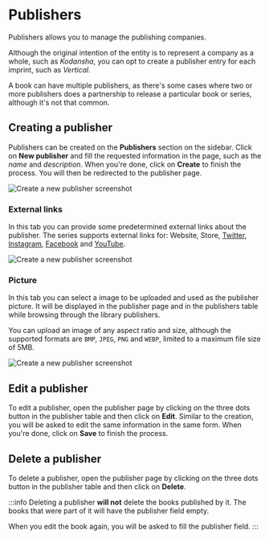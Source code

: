 # Publishers

Publishers allows you to manage the publishing companies.

Although the original intention of the entity is to represent a
company as a whole, such as _Kodansha_, you can opt to create
a publisher entry for each imprint, such as _Vertical_.

A book can have multiple publishers, as there's some cases where
two or more publishers does a partnership to release a particular
book or series, although it's not that common.

## Creating a publisher

Publishers can be created on the **Publishers** section on the sidebar.
Click on **New publisher** and fill the requested information in the
page, such as the _name_ and _description_. When you're done,
click on **Create** to finish the process. You will then be redirected
to the publisher page.

![Create a new publisher screenshot](/images/create-a-new-publisher-metadata.png "Publisher metadata tab.")

### External links

In this tab you can provide some predetermined external links about the
publisher. The series supports external links for: Website, Store,
[Twitter], [Instagram], [Facebook] and [YouTube].

![Create a new publisher screenshot](/images/create-a-new-publisher-external-links.png "Publisher external links tab.")

[Twitter]: https://twitter.com
[Instagram]: https://instagram.com
[Facebook]: https://facebook.com
[YouTube]: https://youtube.com

### Picture

In this tab you can select a image to be uploaded and used as the
publisher picture. It will be displayed in the publisher page and in the
publishers table while browsing through the library publishers.

You can upload an image of any aspect ratio and size, although
the supported formats are `BMP`, `JPEG`, `PNG` and `WEBP`,
limited to a maximum file size of 5MB.

![Create a new publisher screenshot](/images/create-a-new-publisher-picture.png "Publisher picture tab.")

## Edit a publisher

To edit a publisher, open the publisher page by clicking on the three dots
button in the publisher table and then click on **Edit**. Similar to
the creation, you will be asked to edit the same information in
the same form. When you're done, click on **Save** to finish the process.

## Delete a publisher

To delete a publisher, open the publisher page by clicking on the three
dots button in the publisher table and then click on **Delete**.

:::info
Deleting a publisher **will not** delete the books published by it. The
books that were part of it will have the publisher field empty.

When you edit the book again, you will be asked to fill the publisher field.
:::
